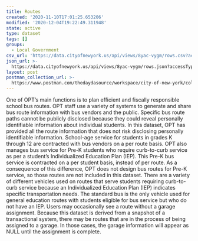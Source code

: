 ```yaml
---
title: Routes
created: '2020-11-10T17:01:25.653206'
modified: '2020-12-04T19:22:49.311948'
state: active
type: dataset
tags: []
groups:
  - Local Government
csv_url: 'https://data.cityofnewyork.us/api/views/8yac-vygm/rows.csv?accessType=DOWNLOAD'
json_url: >-
  https://data.cityofnewyork.us/api/views/8yac-vygm/rows.json?accessType=DOWNLOAD
layout: post
postman_collection_url: >-
  https://www.postman.com/thedaydasource/workspace/city-of-new-york/collection/15909983-e65e0b02-e60d-4f9d-ade5-f153b78b029b
---
```

One of OPT’s main functions is to plan efficient and fiscally responsible school bus routes. OPT staff use a variety of systems to generate and share bus route information with bus vendors and the public. Specific bus route paths cannot be publicly disclosed because they could reveal personally identifiable information about individual students. In this dataset, OPT has provided all the route information that does not risk disclosing personally identifiable information. 
School-age service for students in grades K through 12 are contracted with bus vendors on a per route basis. OPT also manages bus service for Pre-K students who require curb-to-curb service as per a student’s Individualized Education Plan (IEP). This Pre-K bus service is contracted on a per student basis, instead of per route. As a consequence of this difference, OPT does not design bus routes for Pre-K service, so those routes are not included in this dataset.
There are a variety of different vehicles used on routes that serve students requiring curb-to-curb service because an Individualized Education Plan (IEP) indicates specific transportation needs. The standard bus is the only vehicle used for general education routes with students eligible for bus service but who do not have an IEP.
Users may occasionally see a route without a garage assignment. Because this dataset is derived from a snapshot of a transactional system, there may be routes that are in the process of being assigned to a garage. In those cases, the garage information will appear as NULL until the assignment is complete.
